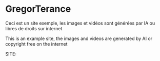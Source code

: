 # GregorTerance
Ceci est un site exemple, les images et vidéos sont générées par IA ou libres de droits sur internet

This is an example site, the images and videos are generated by AI or copyright free on the internet


SITE: 

